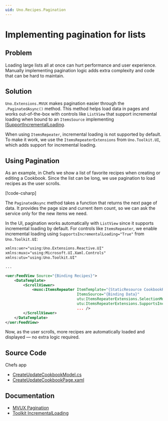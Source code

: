 ```yaml
---
uid: Uno.Recipes.Pagination
---
```


# Implementing pagination for lists

## Problem

Loading large lists all at once can hurt performance and user experience. Manually implementing pagination logic adds extra complexity and code that can be hard to maintain.

## Solution

`Uno.Extensions.MVUX` makes pagination easier through the `.PaginatedAsync()` method. This method helps load data in pages and works out-of-the-box with controls like `ListView` that support incremental loading when bound to an `ItemsSource` implementing [ISupportIncrementalLoading](https://learn.microsoft.com/en-us/windows/windows-app-sdk/api/winrt/microsoft.ui.xaml.data.isupportincrementalloading?view=windows-app-sdk-1.7).

When using `ItemsRepeater`, incremental loading is not supported by default. To make it work, we use the `ItemsRepeaterExtensions` from `Uno.Toolkit.UI`, which adds support for incremental loading.

## Using Pagination

As an example, in Chefs we show a list of favorite recipes when creating or editing a Cookbook. Since the list can be long, we use pagination to load recipes as the user scrolls.

[!code-csharp[](../../Chefs/Presentation/CreateUpdateCookbookModel.cs#L58-L62)]

The `PaginatedAsync` method takes a function that returns the next page of data. It provides the page size and current item count, so we can ask the service only for the new items we need.

In the UI, pagination works automatically with `ListView` since it supports incremental loading by default. For controls like `ItemsRepeater`, we enable incremental loading using `SupportsIncrementalLoading="True"` from `Uno.Toolkit.UI`:

```xml
xmlns:uer="using:Uno.Extensions.Reactive.UI"
xmlns:muxc="using:Microsoft.UI.Xaml.Controls"
xmlns:utu="using:Uno.Toolkit.UI"

...

<uer:FeedView Source="{Binding Recipes}">
    <DataTemplate>
        <ScrollViewer>
            <muxc:ItemsRepeater ItemTemplate="{StaticResource CookbookRecipeTemplate}"
                                ItemsSource="{Binding Data}"
                                utu:ItemsRepeaterExtensions.SelectionMode="Multiple"
                                utu:ItemsRepeaterExtensions.SupportsIncrementalLoading="True"
                                ... />
        </ScrollViewer>
    </DataTemplate>
</uer:FeedView>
```

Now, as the user scrolls, more recipes are automatically loaded and displayed — no extra logic required.

## Source Code

Chefs app

- [CreateUpdateCookbookModel.cs](https://github.com/unoplatform/uno.chefs/blob/139edc9eab65b322e219efb7572583551c40ad32/Chefs/Presentation/CreateUpdateCookbookModel.cs#L59-L62)
- [CreateUpdateCookbookPage.xaml](https://github.com/unoplatform/uno.chefs/blob/139edc9eab65b322e219efb7572583551c40ad32/Chefs/Views/CreateUpdateCookbookPage.xaml#L115-L128)

## Documentation

- [MVUX Pagination](xref:Uno.Extensions.Mvux.Advanced.Pagination)
- [Toolkit IncrementalLoading](xref:Toolkit.Helpers.ItemRepeaterExtensions#incremental-loading)
